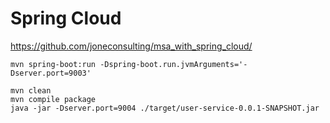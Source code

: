 # Spring Cloud

https://github.com/joneconsulting/msa_with_spring_cloud/

```
mvn spring-boot:run -Dspring-boot.run.jvmArguments='-Dserver.port=9003'
```

```
mvn clean
mvn compile package
java -jar -Dserver.port=9004 ./target/user-service-0.0.1-SNAPSHOT.jar
```

